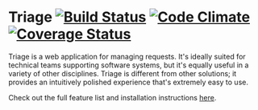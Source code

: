 
# Triage [![Build Status](https://travis-ci.org/jmacdonald/triage.png)](https://travis-ci.org/jmacdonald/triage) [![Code Climate](https://codeclimate.com/github/jmacdonald/triage.png)](https://codeclimate.com/github/jmacdonald/triage) [![Coverage Status](https://coveralls.io/repos/jmacdonald/triage/badge.png?branch=master)](https://coveralls.io/r/jmacdonald/triage)


Triage is a web application for managing requests. It's ideally suited for technical teams supporting software systems, but it's equally useful in a variety of other disciplines. Triage is different from other solutions; it provides an intuitively polished experience that's extremely easy to use.


Check out the full feature list and installation instructions [here](http://gettriage.com).